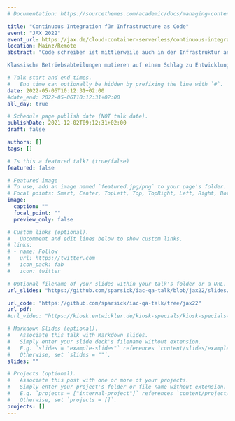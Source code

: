 ```yaml
---
# Documentation: https://sourcethemes.com/academic/docs/managing-content/

title: "Continuous Integration für Infrastructure as Code"
event: "JAX 2022"
event_url: https://jax.de/cloud-container-serverless/continuous-integration-fuer-infrastructure-as-code/
location: Mainz/Remote
abstract: "Code schreiben ist mittlerweile auch in der Infrastruktur angekommen.

Klassische Betriebsabteilungen mutieren auf einen Schlag zu Entwicklungsabteilungen und müssen programmieren, um an ihre Infrastruktur zu kommen. Dennoch erinnert ihr Vorgehen stark an die Fricklermentalität der 2000er: Juhuu, es läuft irgendwie, kein VCS, keine Qualitätssicherung mit Test oder Review. Wieso ständig das Rad neuentwickeln und warum nicht aus der 'klassischen' Softwareentwicklung lernen.  Dieser Vortrag zeigt Best Practices und Lesson Learned aus der Softwareentwicklung, die zur einer höheren Qualtität geführt haben und wie diese Erkenntisse helfen können, die Entwicklung von Infrastruktur-Code qualitativ hochwertiger zu machen"

# Talk start and end times.
#   End time can optionally be hidden by prefixing the line with `#`.
date: 2022-05-05T10:12:31+02:00
#date_end: 2022-05-06T10:12:31+02:00
all_day: true

# Schedule page publish date (NOT talk date).
publishDate: 2021-12-02T09:12:31+02:00
draft: false

authors: []
tags: []

# Is this a featured talk? (true/false)
featured: false

# Featured image
# To use, add an image named `featured.jpg/png` to your page's folder.
# Focal points: Smart, Center, TopLeft, Top, TopRight, Left, Right, BottomLeft, Bottom, BottomRight.
image:
  caption: ""
  focal_point: ""
  preview_only: false

# Custom links (optional).
#   Uncomment and edit lines below to show custom links.
# links:
# - name: Follow
#   url: https://twitter.com
#   icon_pack: fab
#   icon: twitter

# Optional filename of your slides within your talk's folder or a URL.
url_slides: "https://github.com/sparsick/iac-qa-talk/blob/jax22/slides/2022.05%20-%20JAX%20-%20CI%20f%C3%BCr%20Iac.pdf"

url_code: "https://github.com/sparsick/iac-qa-talk/tree/jax22"
url_pdf:
#url_video: "https://kiosk.entwickler.de/kiosk-specials/kiosk-specials-volume-7/infrastructure-as-code-muss-man-nicht-testen-hauptsache-es-laeuft/"

# Markdown Slides (optional).
#   Associate this talk with Markdown slides.
#   Simply enter your slide deck's filename without extension.
#   E.g. `slides = "example-slides"` references `content/slides/example-slides.md`.
#   Otherwise, set `slides = ""`.
slides: ""

# Projects (optional).
#   Associate this post with one or more of your projects.
#   Simply enter your project's folder or file name without extension.
#   E.g. `projects = ["internal-project"]` references `content/project/deep-learning/index.md`.
#   Otherwise, set `projects = []`.
projects: []
---
```

